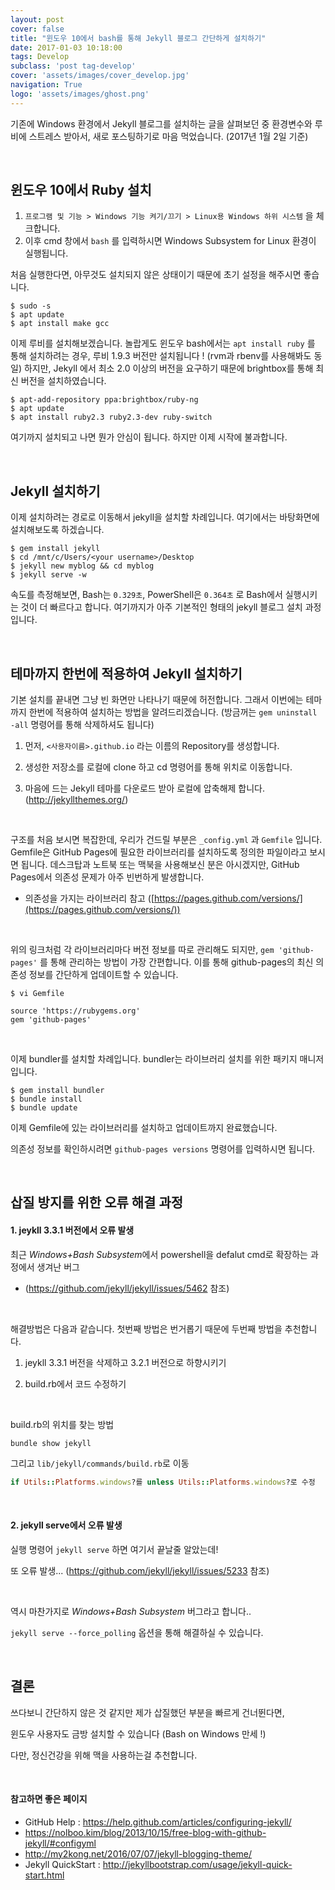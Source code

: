 ```yaml
---
layout: post
cover: false
title: "윈도우 10에서 bash를 통해 Jekyll 블로그 간단하게 설치하기"
date: 2017-01-03 10:18:00
tags: Develop
subclass: 'post tag-develop'
cover: 'assets/images/cover_develop.jpg'
navigation: True
logo: 'assets/images/ghost.png'
---
```


기존에 Windows 환경에서 Jekyll 블로그를 설치하는 글을 살펴보던 중 환경변수와 루비에 스트레스 받아서, 새로 포스팅하기로 마음 먹었습니다. (2017년 1월 2일 기준)

   ​

## 윈도우 10에서 Ruby 설치

1. `프로그램 및 기능 > Windows 기능 켜기/끄기 > Linux용 Windows 하위 시스템` 을 체크합니다.
2. 이후 cmd 창에서 `bash` 를 입력하시면 Windows Subsystem for Linux 환경이 실행됩니다.

처음 실행한다면, 아무것도 설치되지 않은 상태이기 때문에 초기 설정을 해주시면 좋습니다.

```
$ sudo -s
$ apt update
$ apt install make gcc
```

이제 루비를 설치해보겠습니다. 놀랍게도 윈도우 bash에서는 `apt install ruby` 를 통해 설치하려는 경우, 루비 1.9.3 버전만 설치됩니다 ! (rvm과 rbenv를 사용해봐도 동일) 하지만, Jekyll 에서 최소 2.0 이상의 버전을 요구하기 때문에 brightbox를 통해 최신 버전을 설치하였습니다.

```
$ apt-add-repository ppa:brightbox/ruby-ng
$ apt update
$ apt install ruby2.3 ruby2.3-dev ruby-switch
```

여기까지 설치되고 나면 뭔가 안심이 됩니다. 하지만 이제 시작에 불과합니다.

   ​

## Jekyll 설치하기

이제 설치하려는 경로로 이동해서 jekyll을 설치할 차례입니다. 여기에서는 바탕화면에 설치해보도록 하겠습니다.

```
$ gem install jekyll
$ cd /mnt/c/Users/<your username>/Desktop
$ jekyll new myblog && cd myblog
$ jekyll serve -w
```

속도를 측정해보면, Bash는 `0.329초`, PowerShell은 `0.364초` 로 Bash에서 실행시키는 것이 더 빠르다고 합니다. 여기까지가 아주 기본적인 형태의 jekyll 블로그 설치 과정입니다.

   ​

## 테마까지 한번에 적용하여 Jekyll 설치하기

기본 설치를 끝내면 그냥 빈 화면만 나타나기 때문에 허전합니다. 그래서 이번에는 테마까지 한번에 적용하여 설치하는 방법을 알려드리겠습니다. (방금꺼는 `gem uninstall -all` 명령어를 통해 삭제하셔도 됩니다)

1. 먼저, `<사용자이름>.github.io` 라는 이름의 Repository를 생성합니다.
2. 생성한 저장소를 로컬에 clone 하고 cd 명령어를 통해 위치로 이동합니다.
3. 마음에 드는 Jekyll 테마를 다운로드 받아 로컬에 압축해제 합니다. (http://jekyllthemes.org/)

   ​

구조를 처음 보시면 복잡한데, 우리가 건드릴 부분은 `_config.yml` 과 `Gemfile` 입니다. Gemfile은 GitHub Pages에 필요한 라이브러리를 설치하도록 정의한 파일이라고 보시면 됩니다.
데스크탑과 노트북 또는 맥북을 사용해보신 분은 아시겠지만, GitHub Pages에서 의존성 문제가 아주 빈번하게 발생합니다.

- 의존성을 가지는 라이브러리 참고 ([https://pages.github.com/versions/](https://pages.github.com/versions/))

   ​

위의 링크처럼 각 라이브러리마다 버전 정보를 따로 관리해도 되지만, `gem 'github-pages'` 를 통해 관리하는 방법이 가장 간편합니다.
이를 통해 github-pages의 최신 의존성 정보를 간단하게 업데이트할 수 있습니다.

```
$ vi Gemfile

source 'https://rubygems.org'
gem 'github-pages'
```

   ​

이제 bundler를 설치할 차례입니다. bundler는 라이브러리 설치를 위한 패키지 매니저입니다.

```
$ gem install bundler
$ bundle install
$ bundle update
```

이제 Gemfile에 있는 라이브러리를 설치하고 업데이트까지 완료했습니다.

의존성 정보를 확인하시려면 `github-pages versions` 명령어를 입력하시면 됩니다.

   ​

## 삽질 방지를 위한 오류 해결 과정

#### 1. jeykll 3.3.1 버전에서 오류 발생

최근 *Windows+Bash Subsystem*에서 powershell을 defalut cmd로 확장하는 과정에서 생겨난 버그

- (https://github.com/jekyll/jekyll/issues/5462 참조)

   ​

해결방법은 다음과 같습니다. 첫번째 방법은 번거롭기 때문에 두번째 방법을 추천합니다.

1. jeykll 3.3.1 버전을 삭제하고 3.2.1 버전으로 하향시키기

2. build.rb에서 코드 수정하기

   ​

build.rb의 위치를 찾는 방법

   ```
bundle show jekyll
   ```



그리고 `lib/jekyll/commands/build.rb`로 이동

```ruby
if Utils::Platforms.windows?를 unless Utils::Platforms.windows?로 수정
```

   ​

#### 2. jekyll serve에서 오류 발생


실행 명령어 `jekyll serve` 하면 여기서 끝날줄 알았는데!

또 오류 발생... (https://github.com/jekyll/jekyll/issues/5233 참조)

   ​

역시 마찬가지로 *Windows+Bash Subsystem* 버그라고 합니다..

`jekyll serve --force_polling`  옵션을 통해 해결하실 수 있습니다.

   ​

## 결론

쓰다보니 간단하지 않은 것 같지만 제가 삽질했던 부분을 빠르게 건너뛴다면,

윈도우 사용자도 금방 설치할 수 있습니다 (Bash on Windows 만세 !)

다만, 정신건강을 위해 맥을 사용하는걸 추천합니다.

   ​

#### 참고하면 좋은 페이지

- GitHub Help : https://help.github.com/articles/configuring-jekyll/
- https://nolboo.kim/blog/2013/10/15/free-blog-with-github-jekyll/#configyml
- http://my2kong.net/2016/07/07/jekyll-blogging-theme/
- Jekyll QuickStart : http://jekyllbootstrap.com/usage/jekyll-quick-start.html
